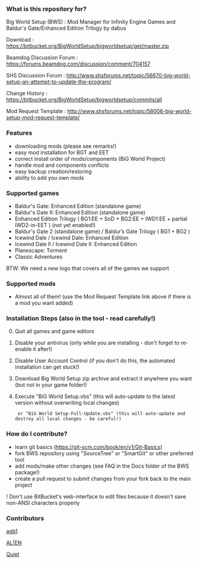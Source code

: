 ### What is this repository for? ###

Big World Setup (BWS)    : Mod Manager for Infinity Engine Games and Baldur's Gate/Enhanced Edition Trilogy by dabus

Download                 : https://bitbucket.org/BigWorldSetup/bigworldsetup/get/master.zip

Beamdog Discussion Forum : https://forums.beamdog.com/discussion/comment/704157

SHS Discussion Forum     : http://www.shsforums.net/topic/56670-big-world-setup-an-attempt-to-update-the-program/

Change History           : https://bitbucket.org/BigWorldSetup/bigworldsetup/commits/all

Mod Request Template     : http://www.shsforums.net/topic/58006-big-world-setup-mod-request-template/

### Features ###

- downloading mods (please see remarks!)
- easy mod installation for BGT and EET
- correct install order of mods/components (BiG World Project)
- handle mod and components conflicts
- easy backup creation/restoring
- ability to add you own mods

### Supported games ###

- Baldur's Gate: Enhanced Edition (standalone game)
- Baldur's Gate II: Enhanced Edition (standalone game)
- Enhanced Edition Trilogy ( BG1:EE + SoD + BG2:EE + IWD1:EE + partial IWD2-in-EET ) (not yet enabled!)
- Baldur's Gate 2 (standalone game) / Baldur’s Gate Trilogy ( BG1 + BG2 )
- Icewind Dale / Icewind Dale: Enhanced Edition
- Icewind Dale II / Icewind Dale II: Enhanced Edition
- Planescape: Torment
- Classic Adventures

BTW: We need a new logo that covers all of the games we support

### Supported mods ###

- Almost all of them! (use the Mod Request Template link above if there is a mod you want added)

### Installation Steps (also in the tool - read carefully!) ###

0. Quit all games and game editors
1. Disable your antivirus (only while you are installing - don't forget to re-enable it after!)
2. Disable User Account Control (if you don't do this, the automated installation can get stuck!)
3. Download Big World Setup zip archive and extract it anywhere you want (but not in your game folder!)
4. Execute "BiG World Setup.vbs" (this will auto-update to the latest version without overwriting local changes)

        or "BiG World Setup-Full-Update.vbs" (this will auto-update and destroy all local changes - be careful!)

### How do I contribute? ###

* learn git basics (https://git-scm.com/book/en/v1/Git-Basics)
* fork BWS repository using "SourceTree" or "SmartGit" or other preferred tool
* add mods/make other changes (see FAQ in the Docs folder of the BWS package!)
* create a pull request to submit changes from your fork back to the main project

! Don't use BitBucket's web-interface to edit files because it doesn't save non-ANSI characters properly

### Contributors ###

[agb1](http://www.shsforums.net/user/41035-agb1/)

[AL|EN](http://www.shsforums.net/user/10953-alien/)

[Quiet](http://www.shsforums.net/user/13265-quiet/)